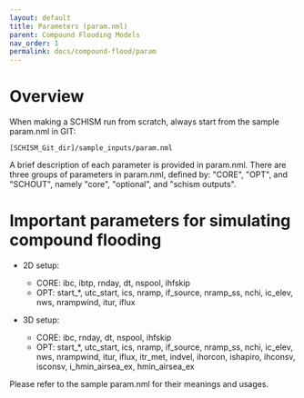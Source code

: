 ```yaml
---
layout: default
title: Parameters (param.nml)
parent: Compound Flooding Models
nav_order: 1
permalink: docs/compound-flood/param
---
```


# Overview
When making a SCHISM run from scratch, always start from the sample param.nml in GIT:
```
[SCHISM_Git_dir]/sample_inputs/param.nml
```
A brief description of each parameter is provided in param.nml.
There are three groups of parameters in param.nml, defined by: "CORE", "OPT", and "SCHOUT", namely "core", "optional", and "schism outputs".


# Important parameters for simulating compound flooding
- 2D setup:

  - CORE: ibc, ibtp, rnday, dt, nspool, ihfskip
  - OPT: start_*, utc_start, ics, nramp, if_source, nramp_ss, nchi, ic_elev, nws, nrampwind, itur, iflux

- 3D setup:

  - CORE: ibc, rnday, dt, nspool, ihfskip
  - OPT: start_*, utc_start, ics, nramp, if_source, nramp_ss, nchi, ic_elev, nws, nrampwind, itur, iflux, itr_met, indvel, ihorcon, ishapiro, ihconsv, isconsv, i_hmin_airsea_ex, hmin_airsea_ex

Please refer to the sample param.nml for their meanings and usages.
